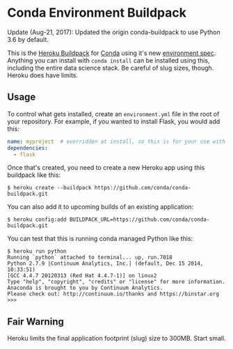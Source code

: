 Conda Environment Buildpack
===========================

Update (Aug-21, 2017): Updated the origin conda-buildpack to use Python 3.6 by default. 


This is the [Heroku Buildpack][] for [Conda][] using it's new
[environment spec][].  Anything you can install with `conda install` can be
installed using this, including the entire data science stack.  Be careful of
slug sizes, though.  Heroku does have limits.

## Usage
To control what gets installed, create an `environment.yml` file in the root
of your repository.  For example, if you wanted to install Flask, you would add
this:

```yaml
name: myproject  # overridden at install, so this is for your use with conda env
dependencies:
  - flask
```

Once that's created, you need to create a new Heroku app using this buildpack
like this:

```console
$ heroku create --buildpack https://github.com/conda/conda-buildpack.git
```

You can also add it to upcoming builds of an existing application:

```console
$ heroku config:add BUILDPACK_URL=https://github.com/conda/conda-buildpack.git
```

You can test that this is running conda managed Python like this:

```console
$ heroku run python
Running `python` attached to terminal... up, run.7018
Python 2.7.9 |Continuum Analytics, Inc.| (default, Dec 15 2014, 10:33:51)
[GCC 4.4.7 20120313 (Red Hat 4.4.7-1)] on linux2
Type "help", "copyright", "credits" or "license" for more information.
Anaconda is brought to you by Continuum Analytics.
Please check out: http://continuum.io/thanks and https://binstar.org
>>>
```


## Fair Warning

Heroku limits the final application footprint (slug) size to 300MB. Start small.

[Conda]: http://conda.io
[environment spec]: https://github.com/conda/conda-env#environmentyml
[Heroku Buildpack]: https://devcenter.heroku.com/articles/buildpacks
